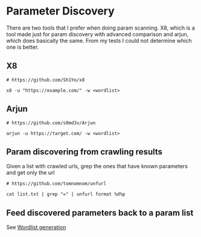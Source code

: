 # Parameter Discovery

There are two tools that I prefer when doing param scanning. X8, which is a tool made just for param discovery with advanced comparison and arjun, which does basically the same. From my tests I could not determine which one is better.

## X8

```
# https://github.com/Sh1Yo/x8

x8 -u "https://example.com/" -w <wordlist>
```

## Arjun

```
# https://github.com/s0md3v/Arjun

arjun -u https://target.com/ -w <wordlist>
```

## Param discovering from crawling results

Given a list with crawled urls, grep the ones that have known parameters and get only the url

```
# https://github.com/tomnomnom/unfurl

cat list.txt | grep "=" | unfurl format %d%p 
```

## Feed discovered parameters back to a param list

See [Wordlist generation](https://caon.io/docs/recon/wordlistgeneration/)
